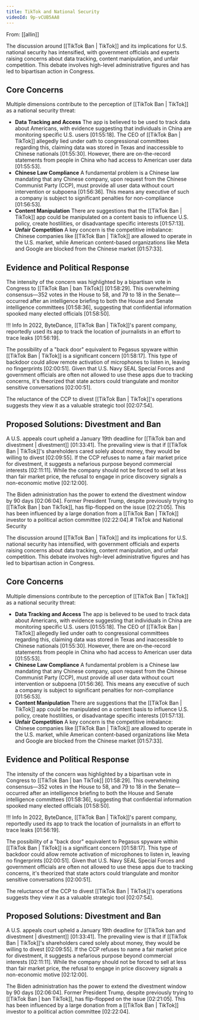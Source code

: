 ```yaml
---
title: TikTok and National Security
videoId: 9p-vCUB5AA8
---
```


From: [[allin]] <br/> 

The discussion around [[TikTok Ban | TikTok]] and its implications for U.S. national security has intensified, with government officials and experts raising concerns about data tracking, content manipulation, and unfair competition. This debate involves high-level administrative figures and has led to bipartisan action in Congress.

## Core Concerns
Multiple dimensions contribute to the perception of [[TikTok Ban | TikTok]] as a national security threat:
*   **Data Tracking and Access** The app is believed to be used to track data about Americans, with evidence suggesting that individuals in China are monitoring specific U.S. users <a class="yt-timestamp" data-t="01:55:18">[01:55:18]</a>. The CEO of [[TikTok Ban | TikTok]] allegedly lied under oath to congressional committees regarding this, claiming data was stored in Texas and inaccessible to Chinese nationals <a class="yt-timestamp" data-t="01:55:30">[01:55:30]</a>. However, there are on-the-record statements from people in China who had access to American user data <a class="yt-timestamp" data-t="01:55:53">[01:55:53]</a>.
*   **Chinese Law Compliance** A fundamental problem is a Chinese law mandating that any Chinese company, upon request from the Chinese Communist Party (CCP), must provide all user data without court intervention or subpoena <a class="yt-timestamp" data-t="01:56:36">[01:56:36]</a>. This means any executive of such a company is subject to significant penalties for non-compliance <a class="yt-timestamp" data-t="01:56:53">[01:56:53]</a>.
*   **Content Manipulation** There are suggestions that the [[TikTok Ban | TikTok]] app could be manipulated on a content basis to influence U.S. policy, create hostilities, or disadvantage specific interests <a class="yt-timestamp" data-t="01:57:13">[01:57:13]</a>.
*   **Unfair Competition** A key concern is the competitive imbalance: Chinese companies like [[TikTok Ban | TikTok]] are allowed to operate in the U.S. market, while American content-based organizations like Meta and Google are blocked from the Chinese market <a class="yt-timestamp" data-t="01:57:33">[01:57:33]</a>.

## Evidence and Political Response
The intensity of the concern was highlighted by a bipartisan vote in Congress to [[TikTok Ban | ban TikTok]] <a class="yt-timestamp" data-t="01:58:29">[01:58:29]</a>. This overwhelming consensus—352 votes in the House to 58, and 79 to 18 in the Senate—occurred after an intelligence briefing to both the House and Senate intelligence committees <a class="yt-timestamp" data-t="01:58:36">[01:58:36]</a>, suggesting that confidential information spooked many elected officials <a class="yt-timestamp" data-t="01:58:50">[01:58:50]</a>.

!!! Info
    In 2022, ByteDance, [[TikTok Ban | TikTok]]'s parent company, reportedly used its app to track the location of journalists in an effort to trace leaks <a class="yt-timestamp" data-t="01:56:19">[01:56:19]</a>.

The possibility of a "back door" equivalent to Pegasus spyware within [[TikTok Ban | TikTok]] is a significant concern <a class="yt-timestamp" data-t="01:58:17">[01:58:17]</a>. This type of backdoor could allow remote activation of microphones to listen in, leaving no fingerprints <a class="yt-timestamp" data-t="02:00:51">[02:00:51]</a>. Given that U.S. Navy SEAL Special Forces and government officials are often not allowed to use these apps due to tracking concerns, it's theorized that state actors could triangulate and monitor sensitive conversations <a class="yt-timestamp" data-t="02:00:51">[02:00:51]</a>.

The reluctance of the CCP to divest [[TikTok Ban | TikTok]]'s operations suggests they view it as a valuable strategic tool <a class="yt-timestamp" data-t="02:07:54">[02:07:54]</a>.

## Proposed Solutions: Divestment and Ban
A U.S. appeals court upheld a January 19th deadline for [[TikTok ban and divestment | divestment]] <a class="yt-timestamp" data-t="01:33:41">[01:33:41]</a>. The prevailing view is that if [[TikTok Ban | TikTok]]'s shareholders cared solely about money, they would be willing to divest <a class="yt-timestamp" data-t="02:09:55">[02:09:55]</a>. If the CCP refuses to name a fair market price for divestment, it suggests a nefarious purpose beyond commercial interests <a class="yt-timestamp" data-t="02:11:11">[02:11:11]</a>. While the company should not be forced to sell at less than fair market price, the refusal to engage in price discovery signals a non-economic motive <a class="yt-timestamp" data-t="02:12:00">[02:12:00]</a>.

The Biden administration has the power to extend the divestment window by 90 days <a class="yt-timestamp" data-t="02:06:04">[02:06:04]</a>. Former President Trump, despite previously trying to [[TikTok Ban | ban TikTok]], has flip-flopped on the issue <a class="yt-timestamp" data-t="02:21:05">[02:21:05]</a>. This has been influenced by a large donation from a [[TikTok Ban | TikTok]] investor to a political action committee <a class="yt-timestamp" data-t="02:22:04">[02:22:04]</a>.# TikTok and National Security

The discussion around [[TikTok Ban | TikTok]] and its implications for U.S. national security has intensified, with government officials and experts raising concerns about data tracking, content manipulation, and unfair competition. This debate involves high-level administrative figures and has led to bipartisan action in Congress.

## Core Concerns
Multiple dimensions contribute to the perception of [[TikTok Ban | TikTok]] as a national security threat:
*   **Data Tracking and Access** The app is believed to be used to track data about Americans, with evidence suggesting that individuals in China are monitoring specific U.S. users <a class="yt-timestamp" data-t="01:55:18">[01:55:18]</a>. The CEO of [[TikTok Ban | TikTok]] allegedly lied under oath to congressional committees regarding this, claiming data was stored in Texas and inaccessible to Chinese nationals <a class="yt-timestamp" data-t="01:55:30">[01:55:30]</a>. However, there are on-the-record statements from people in China who had access to American user data <a class="yt-timestamp" data-t="01:55:53">[01:55:53]</a>.
*   **Chinese Law Compliance** A fundamental problem is a Chinese law mandating that any Chinese company, upon request from the Chinese Communist Party (CCP), must provide all user data without court intervention or subpoena <a class="yt-timestamp" data-t="01:56:36">[01:56:36]</a>. This means any executive of such a company is subject to significant penalties for non-compliance <a class="yt-timestamp" data-t="01:56:53">[01:56:53]</a>.
*   **Content Manipulation** There are suggestions that the [[TikTok Ban | TikTok]] app could be manipulated on a content basis to influence U.S. policy, create hostilities, or disadvantage specific interests <a class="yt-timestamp" data-t="01:57:13">[01:57:13]</a>.
*   **Unfair Competition** A key concern is the competitive imbalance: Chinese companies like [[TikTok Ban | TikTok]] are allowed to operate in the U.S. market, while American content-based organizations like Meta and Google are blocked from the Chinese market <a class="yt-timestamp" data-t="01:57:33">[01:57:33]</a>.

## Evidence and Political Response
The intensity of the concern was highlighted by a bipartisan vote in Congress to [[TikTok Ban | ban TikTok]] <a class="yt-timestamp" data-t="01:58:29">[01:58:29]</a>. This overwhelming consensus—352 votes in the House to 58, and 79 to 18 in the Senate—occurred after an intelligence briefing to both the House and Senate intelligence committees <a class="yt-timestamp" data-t="01:58:36">[01:58:36]</a>, suggesting that confidential information spooked many elected officials <a class="yt-timestamp" data-t="01:58:50">[01:58:50]</a>.

!!! Info
    In 2022, ByteDance, [[TikTok Ban | TikTok]]'s parent company, reportedly used its app to track the location of journalists in an effort to trace leaks <a class="yt-timestamp" data-t="01:56:19">[01:56:19]</a>.

The possibility of a "back door" equivalent to Pegasus spyware within [[TikTok Ban | TikTok]] is a significant concern <a class="yt-timestamp" data-t="01:58:17">[01:58:17]</a>. This type of backdoor could allow remote activation of microphones to listen in, leaving no fingerprints <a class="yt-timestamp" data-t="02:00:51">[02:00:51]</a>. Given that U.S. Navy SEAL Special Forces and government officials are often not allowed to use these apps due to tracking concerns, it's theorized that state actors could triangulate and monitor sensitive conversations <a class="yt-timestamp" data-t="02:00:51">[02:00:51]</a>.

The reluctance of the CCP to divest [[TikTok Ban | TikTok]]'s operations suggests they view it as a valuable strategic tool <a class="yt-timestamp" data-t="02:07:54">[02:07:54]</a>.

## Proposed Solutions: Divestment and Ban
A U.S. appeals court upheld a January 19th deadline for [[TikTok ban and divestment | divestment]] <a class="yt-timestamp" data-t="01:33:41">[01:33:41]</a>. The prevailing view is that if [[TikTok Ban | TikTok]]'s shareholders cared solely about money, they would be willing to divest <a class="yt-timestamp" data-t="02:09:55">[02:09:55]</a>. If the CCP refuses to name a fair market price for divestment, it suggests a nefarious purpose beyond commercial interests <a class="yt-timestamp" data-t="02:11:11">[02:11:11]</a>. While the company should not be forced to sell at less than fair market price, the refusal to engage in price discovery signals a non-economic motive <a class="yt-timestamp" data-t="02:12:00">[02:12:00]</a>.

The Biden administration has the power to extend the divestment window by 90 days <a class="yt-timestamp" data-t="02:06:04">[02:06:04]</a>. Former President Trump, despite previously trying to [[TikTok Ban | ban TikTok]], has flip-flopped on the issue <a class="yt-timestamp" data-t="02:21:05">[02:21:05]</a>. This has been influenced by a large donation from a [[TikTok Ban | TikTok]] investor to a political action committee <a class="yt-timestamp" data-t="02:22:04">[02:22:04]</a>.